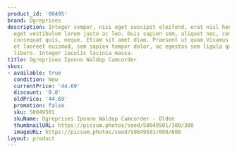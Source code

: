 ```yaml
---
product_id: '00495'
brand: Ogreprises
description: Integer semper, nisi eget suscipit eleifend, erat nisl hendrerit justo,
  eget vestibulum lorem justo ac leo. Duis sapien sem, aliquet nec, commodo eget,
  consequat quis, neque. Etiam sit amet diam. Praesent ut quam.Vivamus commodo, augue
  et laoreet euismod, sem sapien tempor dolor, ac egestas sem ligula quis lacus. Proin
  libero. Integer iaculis lacinia massa.
title: Ogreprises Iponno Waldop Camcorder
skus:
- available: true
  condition: New
  currentPrice: '44.69'
  discount: '0.0'
  oldPrice: '44.69'
  promotion: false
  sku: S0049501
  skuName: Ogreprises Iponno Waldop Camcorder - Olden
  thumbnailURL: https://picsum.photos/seed/S0049501/300/300
  imageURL: https://picsum.photos/seed/S0049501/600/600
layout: product
---
```

